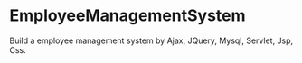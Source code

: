 # EmployeeManagementSystem
Build a employee management system by Ajax, JQuery, Mysql, Servlet, Jsp, Css. 
